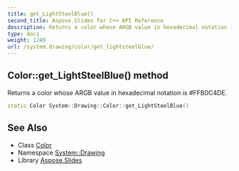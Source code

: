 ```yaml
---
title: get_LightSteelBlue()
second_title: Aspose.Slides for C++ API Reference
description: Returns a color whose ARGB value in hexadecimal notation is #FFB0C4DE.
type: docs
weight: 1249
url: /system.drawing/color/get_lightsteelblue/
---
```

## Color::get_LightSteelBlue() method


Returns a color whose ARGB value in hexadecimal notation is #FFB0C4DE.

```cpp
static Color System::Drawing::Color::get_LightSteelBlue()
```

## See Also

* Class [Color](../)
* Namespace [System::Drawing](../../)
* Library [Aspose.Slides](../../../)
